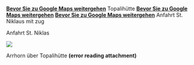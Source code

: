 [**Bevor Sie zu Google Maps weitergehen**](https://goo.gl/maps/ohFrVDQNsBq8qYmF8)
Topalihütte
[**Bevor Sie zu Google Maps weitergehen**](https://goo.gl/maps/32CctnyJrifKFyZz5)
[**Bevor Sie zu Google Maps weitergehen**](https://goo.gl/maps/xoXDhaSH9a2VCJxh8)
Anfahrt St. Niklaus mit zug

Anfahrt St. Niklas

![](Schweiz%20hochtour.jpeg)

 Arrhorn über Topalihütte
 **(error reading attachment)**